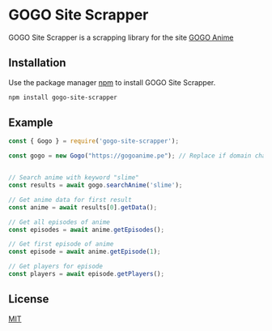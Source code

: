 # GOGO Site Scrapper

GOGO Site Scrapper is a scrapping library for the site [GOGO Anime](https://gogoanime.pe/)

## Installation

Use the package manager [npm](https://pip.pypa.io/en/stable/) to install GOGO Site Scrapper.

```bash
npm install gogo-site-scrapper
```

## Example

```javascript
const { Gogo } = require('gogo-site-scrapper');

const gogo = new Gogo("https://gogoanime.pe"); // Replace if domain changes


// Search anime with keyword "slime"
const results = await gogo.searchAnime('slime');

// Get anime data for first result
const anime = await results[0].getData();

// Get all episodes of anime
const episodes = await anime.getEpisodes();

// Get first episode of anime
const episode = await anime.getEpisode(1);

// Get players for episode
const players = await episode.getPlayers();
```

## License
[MIT](https://choosealicense.com/licenses/mit/)